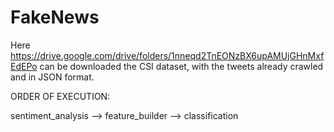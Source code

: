 # FakeNews

Here https://drive.google.com/drive/folders/1nneqd2TnEONzBX6upAMUjGHnMxfEdEPo can be downloaded the CSI dataset, with the tweets already crawled and in JSON format.

ORDER OF EXECUTION:

sentiment_analysis --> feature_builder --> classification
